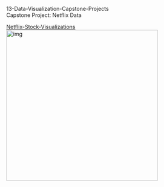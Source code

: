 <p>13-Data-Visualization-Capstone-Projects</br>
Capstone Project: Netflix Data</p>


<div style="float:left">
  
<a href="Netflix-Stock-Visualizations">
Netflix-Stock-Visualizations</br>
<img src="Netflix-Stock-Visualizations/netflix_visualizations_project.png" alt="img" width="400px" "></a></br></br>
